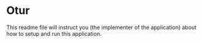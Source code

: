 # Otur
This readme file will instruct you (the implementer of the application) about how to setup and run this application.
